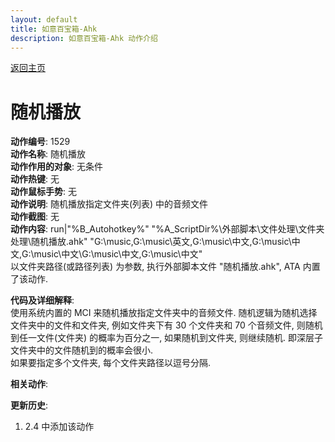```yaml
---
layout: default
title: 如意百宝箱-Ahk
description: 如意百宝箱-Ahk 动作介绍
---
```

<link rel="stylesheet" href="../Actions/css/atom-one-light.min.css">
<script src="../Actions/js/highlight.min.js"></script>
<script>hljs.highlightAll();</script>

[返回主页](../index.md)

# [](#header-2) 随机播放

**动作编号**: 1529  
**动作名称**: 随机播放  
**动作作用的对象**: 无条件  
**动作热键**: 无  
**动作鼠标手势**: 无  
**动作说明**: 随机播放指定文件夹(列表) 中的音频文件  
**动作截图**: 无   
**动作内容**: run|"%B_Autohotkey%" "%A_ScriptDir%\外部脚本\文件处理\文件夹处理\随机播放.ahk" "G:\music,G:\music\英文,G:\music\中文,G:\music\中文,G:\music\中文\G:\music\中文,G:\music\中文"  
以文件夹路径(或路径列表) 为参数, 执行外部脚本文件 "随机播放.ahk", ATA 内置了该动作.   

**代码及详细解释**:  
使用系统内置的 MCI 来随机播放指定文件夹中的音频文件. 随机逻辑为随机选择文件夹中的文件和文件夹, 例如文件夹下有 30 个文件夹和 70 个音频文件, 则随机到任一文件(文件夹) 的概率为百分之一, 如果随机到文件夹, 则继续随机. 即深层子文件夹中的文件随机到的概率会很小.  
如果要指定多个文件夹, 每个文件夹路径以逗号分隔.  

**相关动作**:  

**更新历史**:  
1. 2.4 中添加该动作